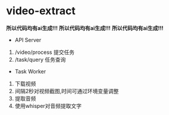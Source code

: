 # video-extract

**所以代码均有ai生成!!!**
**所以代码均有ai生成!!!**
**所以代码均有ai生成!!!**

- API Server

1. /video/process
提交任务
2. /task/query
任务查询

- Task Worker

1. 下载视频
2. 间隔2秒对视频截图,时间可通过环境变量调整
3. 提取音频
4. 使用whisper对音频提取文字
